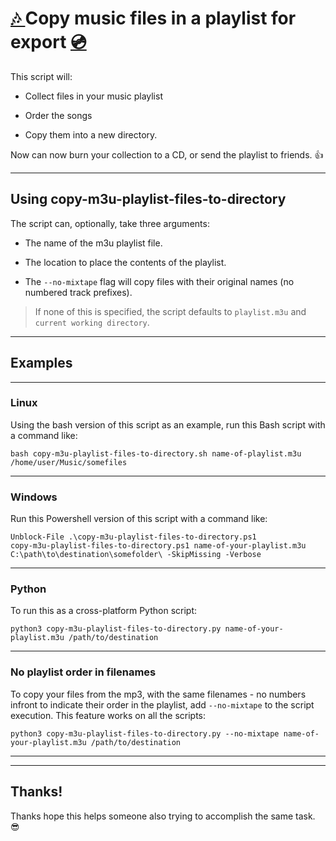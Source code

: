 # [ 🎶 ](https://github.com/MarcusHoltz/marcusholtz.github.io/blob/main/assets/html/Internet-Radio-Stations.m3u) Copy music files in a playlist for export [ 💿 ](https://github.com/MarcusHoltz/marcusholtz.github.io/blob/main/assets/html/Internet-Radio-Stations.m3u)

This script will: 

- Collect files in your music playlist

- Order the songs

- Copy them into a new directory. 


Now can now burn your collection to a CD, or send the playlist to friends. 👍


* * *

## Using copy-m3u-playlist-files-to-directory

The script can, optionally, take three arguments:

- The name of the m3u playlist file.

- The location to place the contents of the playlist. 

- The `--no-mixtape` flag will copy files with their original names (no numbered track prefixes).

> If none of this is specified, the script defaults to `playlist.m3u` and `current working directory`.


* * *

## Examples


* * * 


### Linux 

Using the bash version of this script as an example, run this Bash script with a command like:

```
bash copy-m3u-playlist-files-to-directory.sh name-of-playlist.m3u /home/user/Music/somefiles
```

* * * 

### Windows

Run this Powershell version of this script with a command like:

```
Unblock-File .\copy-m3u-playlist-files-to-directory.ps1
copy-m3u-playlist-files-to-directory.ps1 name-of-your-playlist.m3u C:\path\to\destination\somefolder\ -SkipMissing -Verbose
```


* * * 

### Python

To run this as a cross-platform Python script:

```
python3 copy-m3u-playlist-files-to-directory.py name-of-your-playlist.m3u /path/to/destination
```


* * *

### No playlist order in filenames

To copy your files from the mp3, with the same filenames - no numbers infront to indicate their order in the playlist, add `--no-mixtape` to the script execution. This feature works on all the scripts:

```
python3 copy-m3u-playlist-files-to-directory.py --no-mixtape name-of-your-playlist.m3u /path/to/destination
```



* * *

* * *

## Thanks!

Thanks hope this helps someone also trying to accomplish the same task. 😎
